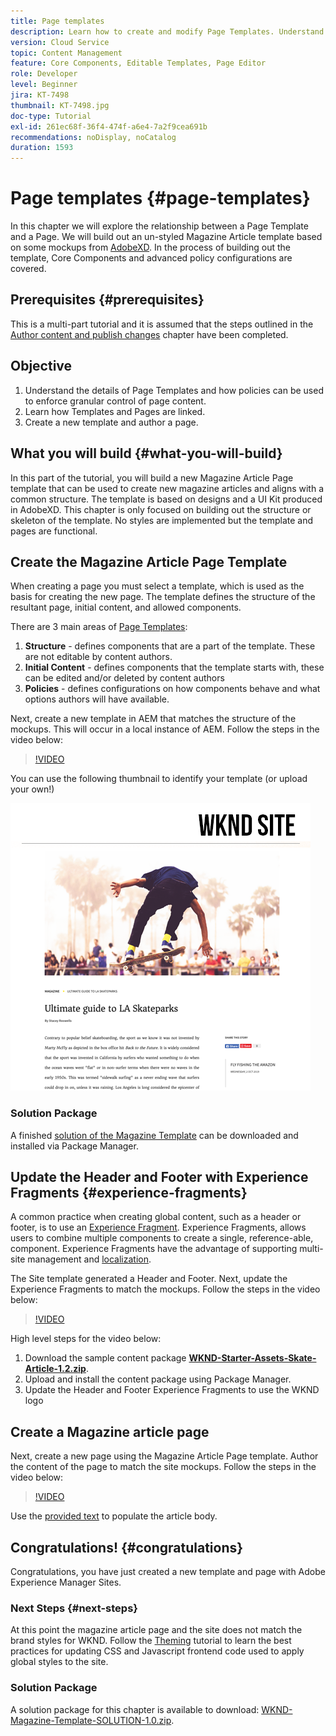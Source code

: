 ```yaml
---
title: Page templates
description: Learn how to create and modify Page Templates. Understand the relationship between a Page Template and a Page. Learn how to configure policies of a Page Template to provide granular governance and brand consistency for content.  A well-structured Magazine Article template is created based on a mockup from Adobe XD.
version: Cloud Service
topic: Content Management
feature: Core Components, Editable Templates, Page Editor
role: Developer
level: Beginner
jira: KT-7498
thumbnail: KT-7498.jpg
doc-type: Tutorial
exl-id: 261ec68f-36f4-474f-a6e4-7a2f9cea691b
recommendations: noDisplay, noCatalog
duration: 1593
---
```

# Page templates {#page-templates}

In this chapter we will explore the relationship between a Page Template and a Page. We will build out an un-styled Magazine Article template based on some mockups from [AdobeXD](https://www.adobe.com/products/xd.html). In the process of building out the template, Core Components and advanced policy configurations are covered.

## Prerequisites {#prerequisites}

This is a multi-part tutorial and it is assumed that the steps outlined in the [Author content and publish changes](./author-content-publish.md) chapter have been completed.

## Objective

1. Understand the details of Page Templates and how policies can be used to enforce granular control of page content.
1. Learn how Templates and Pages are linked.
1. Create a new template and author a page.

## What you will build {#what-you-will-build}

In this part of the tutorial, you will build a new Magazine Article Page template that can be used to create new magazine articles and aligns with a common structure. The template is based on designs and a UI Kit produced in AdobeXD. This chapter is only focused on building out the structure or skeleton of the template. No styles are implemented but the template and pages are functional.

## Create the Magazine Article Page Template

When creating a page you must select a template, which is used as the basis for creating the new page. The template defines the structure of the resultant page, initial content, and allowed components.

There are 3 main areas of [Page Templates](https://experienceleague.adobe.com/docs/experience-manager-cloud-service/sites/authoring/features/templates.html):

1. **Structure** - defines components that are a part of the template. These are not editable by content authors.
1. **Initial Content** - defines components that the template starts with, these can be edited and/or deleted by content authors
1. **Policies** - defines configurations on how components behave and what options authors will have available.

Next, create a new template in AEM that matches the structure of the mockups. This will occur in a local instance of AEM. Follow the steps in the video below:

>[!VIDEO](https://video.tv.adobe.com/v/332915?quality=12&learn=on)

You can use the following thumbnail to identify your template (or upload your own!)

![Article Page template thumbnail](./assets/page-templates/article-page-template-thumbnail.png)


### Solution Package

A finished [solution of the Magazine Template](assets/page-templates/WKND-Magazine-Template-SOLUTION-1.1.zip) can be downloaded and installed via Package Manager.

## Update the Header and Footer with Experience Fragments {#experience-fragments}

A common practice when creating global content, such as a header or footer, is to use an [Experience Fragment](https://experienceleague.adobe.com/docs/experience-manager-learn/sites/experience-fragments/experience-fragments-feature-video-use.html). Experience Fragments, allows users to combine multiple components to create a single, reference-able, component. Experience Fragments have the advantage of supporting multi-site management and [localization](https://experienceleague.adobe.com/docs/experience-manager-core-components/using/components/experience-fragment.html?lang=en#localized-site-structure).

The Site template generated a Header and Footer. Next, update the Experience Fragments to match the mockups. Follow the steps in the video below:

>[!VIDEO](https://video.tv.adobe.com/v/332916?quality=12&learn=on)

High level steps for the video below:

1. Download the sample content package **[WKND-Starter-Assets-Skate-Article-1.2.zip](assets/page-templates/WKND-Starter-Assets-Skate-Article-1.2.zip)**.
1. Upload and install the content package using Package Manager.
1. Update the Header and Footer Experience Fragments to use the WKND logo

## Create a Magazine article page

Next, create a new page using the Magazine Article Page template. Author the content of the page to match the site mockups. Follow the steps in the video below:

>[!VIDEO](https://video.tv.adobe.com/v/332917?quality=12&learn=on)

Use the [provided text](./assets/page-templates/la-skateparks-copy.txt) to populate the article body.

## Congratulations! {#congratulations}

Congratulations, you have just created a new template and page with Adobe Experience Manager Sites.

### Next Steps {#next-steps}

At this point the magazine article page and the site does not match the brand styles for WKND. Follow the [Theming](theming.md) tutorial to learn the best practices for updating CSS and Javascript frontend code used to apply global styles to the site.

### Solution Package

A solution package for this chapter is available to download: [WKND-Magazine-Template-SOLUTION-1.0.zip](assets/page-templates/WKND-Magazine-Template-SOLUTION-1.0.zip).
